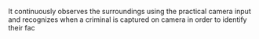 It continuously observes the surroundings using the practical camera input and recognizes when a criminal is captured on camera in order to identify their fac
